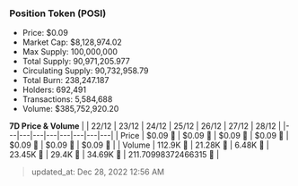 
  ### Position Token (POSI)
  - Price: $0.09
  - Market Cap: $8,128,974.02
  - Max Supply: 100,000,000
  - Total Supply: 90,971,205.977
  - Circulating Supply: 90,732,958.79
  - Total Burn: 238,247.187
  - Holders: 692,491
  - Transactions: 5,584,688
  - Volume: $385,752,920.20

  **7D Price & Volume**
  | | 22&#x2F;12 | 23&#x2F;12 | 24&#x2F;12 | 25&#x2F;12 | 26&#x2F;12 | 27&#x2F;12 | 28&#x2F;12 |
  |---|---|---|---|---|---|---|---|
  | Price | $0.09 🔻 | $0.09 🔻 | $0.09 🔻 | $0.09 🔻 | $0.09 🚀 | $0.09 🔻 | $0.09 🚀 |
  | Volume | 112.9K 🚀 | 21.28K 🔻 | 6.48K 🔻 | 23.45K 🚀 | 29.4K 🚀 | 34.69K 🚀 | 211.70998372466315 🔻 |

  > updated_at: Dec 28, 2022 12:56 AM
